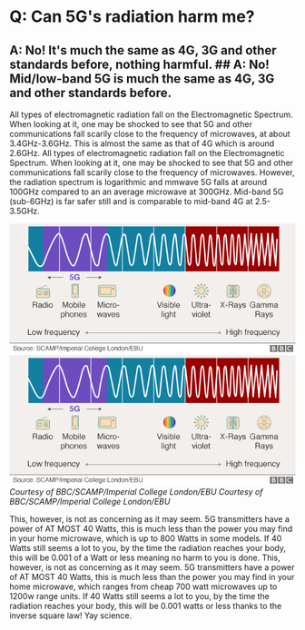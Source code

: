 # Q: Can 5G's radiation harm me?
## A: No! It's much the same as 4G, 3G and other standards before, nothing harmful.	## A: No! Mid/low-band 5G is much the same as 4G, 3G and other standards before.


All types of electromagnetic radiation fall on the Electromagnetic Spectrum. When looking at it, one may be shocked to see that 5G and other communications fall scarily close to the frequency of microwaves, at about 3.4GHz-3.6GHz. This is almost the same as that of 4G which is around 2.6GHz.	All types of electromagnetic radiation fall on the Electromagnetic Spectrum. When looking at it, one may be shocked to see that 5G and other communications fall scarily close to the frequency of microwaves. However, the radiation spectrum is logarithmic and mmwave 5G falls at around 100GHz compared to an an average microwave at 300GHz. Mid-band 5G (sub-6GHz) is far safer still and is comparable to mid-band 4G at 2.5-3.5GHz.


![BBC Electromagnetic Spectrum](/assets/5G_Labelled_EM_Spectrum.png)	![BBC Electromagnetic Spectrum](/assets/5G_Labelled_EM_Spectrum.png)
*Courtesy of BBC/SCAMP/Imperial College London/EBU*	*Courtesy of BBC/SCAMP/Imperial College London/EBU*


This, however, is not as concerning as it may seem. 5G transmitters have a power of AT MOST 40 Watts, this is much less than the power you may find in your home microwave, which is up to 800 Watts in some models. If 40 Watts still seems a lot to you, by the time the radiation reaches your body, this will be 0.001 of a Watt or less meaning no harm to you is done.	This, however, is not as concerning as it may seem. 5G transmitters have a power of AT MOST 40 Watts, this is much less than the power you may find in your home microwave, which ranges from cheap 700 watt microwaves up to 1200w range units. If 40 Watts still seems a lot to you, by the time the radiation reaches your body, this will be 0.001 watts or less thanks to the inverse square law! Yay science.
